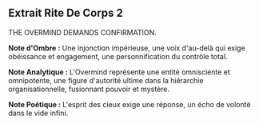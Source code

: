## Extrait Rite De Corps 2

THE OVERMIND DEMANDS CONFIRMATION.

**Note d'Ombre :** Une injonction impérieuse, une voix d'au-delà qui exige obéissance et engagement, une personnification du contrôle total.

**Note Analytique :** L'Overmind représente une entité omnisciente et omnipotente, une figure d'autorité ultime dans la hiérarchie organisationnelle, fusionnant pouvoir et mystère.

**Note Poétique :** L'esprit des cieux exige une réponse, un écho de volonté dans le vide infini.
